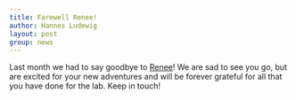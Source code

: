 ```yaml
---
title: Farewell Renee!
author: Hannes Ludewig
layout: post
group: news
---
```


Last month we had to say goodbye to <a href="/alumni/#Renee+Otten">Renee</a>! We are sad to see you go, but are excited for your new adventures and will be forever grateful for all that you have done for the lab. Keep in touch!